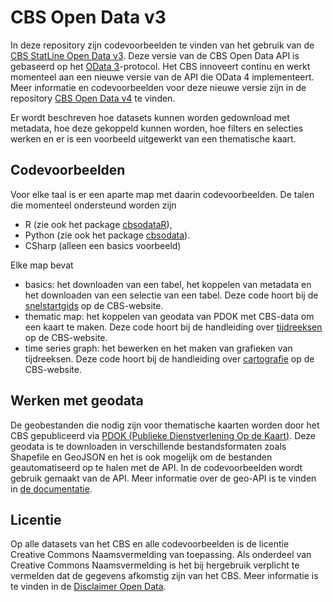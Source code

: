 # CBS Open Data v3
In deze repository zijn codevoorbeelden te vinden van het gebruik van de [CBS StatLine Open Data v3](https://www.cbs.nl/nl-nl/onze-diensten/open-data). Deze versie van de CBS Open Data API is gebaseerd op het [OData 3](https://www.odata.org/)-protocol. 
Het CBS innoveert continu en werkt momenteel aan een nieuwe versie van de API die OData 4 implementeert. Meer informatie en codevoorbeelden voor deze nieuwe versie zijn in de repository [CBS Open Data v4](https://github.com/statistiekcbs/CBS-Open-Data-v4) te vinden.

Er wordt beschreven hoe datasets kunnen worden gedownload met metadata, hoe deze gekoppeld kunnen worden, hoe filters en selecties werken en er is een voorbeeld uitgewerkt van een thematische kaart.

## Codevoorbeelden
Voor elke taal is er een aparte map met daarin codevoorbeelden. De talen die momenteel ondersteund worden zijn
* R (zie ook het package [cbsodataR](https://github.com/edwindj/cbsodataR)),
* Python (zie ook het package [cbsodata](https://github.com/J535D165/cbsodata)).
* CSharp (alleen een basics voorbeeld)

Elke map bevat
* basics: het downloaden van een tabel, het koppelen van metadata en het downloaden van een selectie van een tabel. Deze code hoort bij de [snelstartgids](https://www.cbs.nl/nl-nl/onze-diensten/open-data/databank-cbs-statline-als-open-data/snelstartgids) op de CBS-website. 
* thematic map: het koppelen van geodata van PDOK met CBS-data om een kaart te maken. Deze code hoort bij de handleiding over [tijdreeksen](https://www.cbs.nl/nl-nl/onze-diensten/open-data/databank-cbs-statline-als-open-data/tijdreeksen) op de CBS-website. 
* time series graph: het bewerken en het maken van grafieken van tijdreeksen. Deze code hoort bij de handleiding over [cartografie](https://www.cbs.nl/nl-nl/onze-diensten/open-data/databank-cbs-statline-als-open-data/cartografie) op de CBS-website.

## Werken met geodata
De geobestanden die nodig zijn voor thematische kaarten worden door het CBS gepubliceerd via [PDOK (Publieke Dienstverlening Op de Kaart)](https://www.pdok.nl/datasets). Deze geodata is te downloaden in verschillende bestandsformaten zoals Shapefile en GeoJSON en het is ook mogelijk om de bestanden geautomatiseerd op te halen met de API. In de codevoorbeelden wordt gebruik gemaakt van de API. Meer informatie over de geo-API is te vinden in [de documentatie](https://pdok-ngr.readthedocs.io/).

## Licentie
Op alle datasets van het CBS en alle codevoorbeelden is de licentie Creative Commons Naamsvermelding van toepassing. Als onderdeel van Creative Commons Naamsvermelding is het bij hergebruik verplicht te vermelden dat de gegevens afkomstig zijn van het CBS. Meer informatie is te vinden in de [Disclaimer Open Data](https://www.cbs.nl/-/media/statline/documenten/disclaimer-open-data-v-2.pdf?la=nl-nl).
